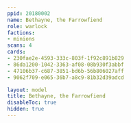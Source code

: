 ```yaml
---
ppid: 20180002
name: Bethayne, the Farrowfiend
role: warlock
factions:
- minions
scans: 4
cards:
- 230fae2e-4593-333c-803f-1f92c891b829
- 86da1200-1042-3363-af08-08b930f3abbf
- 47106b37-c687-3851-bd6b-56b806027aff
- 9062f709-e065-36b7-a8c9-81b32d39adcd

layout: model
title: Bethayne, the Farrowfiend
disableToc: true
hidden: true
---
```

